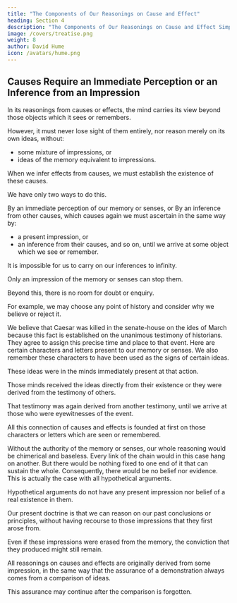 ```yaml
---
title: "The Components of Our Reasonings on Cause and Effect"
heading: Section 4
description: "The Components of Our Reasonings on Cause and Effect Simplified"
image: /covers/treatise.png
weight: 8
author: David Hume
icon: /avatars/hume.png
---
```



## Causes Require an Immediate Perception or an Inference from an Impression

In its reasonings from causes or effects, the mind carries its view beyond those objects which it sees or remembers.

However, it must never lose sight of them entirely, nor reason merely on its own ideas, without:
- some mixture of impressions, or
- ideas of the memory equivalent to impressions.

When we infer effects from causes, we must establish the existence of these causes.

We have only two ways to do this.

By an immediate perception of our memory or senses, or
By an inference from other causes, which causes again we must ascertain in the same way by:
- a present impression, or
- an inference from their causes, and so on, until we arrive at some object which we see or remember.

It is impossible for us to carry on our inferences to infinity.

Only an impression of the memory or senses can stop them.

Beyond this, there is no room for doubt or enquiry.

For example, we may choose any point of history and consider why we believe or reject it.

We believe that Caesar was killed in the senate-house on the ides of March because this fact is established on the unanimous testimony of historians.
They agree to assign this precise time and place to that event.
Here are certain characters and letters present to our memory or senses.
We also remember these characters to have been used as the signs of certain ideas.

These ideas were in the minds immediately present at that action.

Those minds received the ideas directly from their existence or they were derived from the testimony of others.

That testimony was again derived from another testimony, until we arrive at those who were eyewitnesses of the event.

All this connection of causes and effects is founded at first on those characters or letters which are seen or remembered.

Without the authority of the memory or senses, our whole reasoning would be chimerical and baseless.
Every link of the chain would in this case hang on another.
But there would be nothing fixed to one end of it that can sustain the whole.
Consequently, there would be no belief nor evidence.
This is actually the case with all hypothetical arguments.

Hypothetical arguments do not have any present impression nor belief of a real existence in them.

Our present doctrine is that we can reason on our past conclusions or principles, without having recourse to those impressions that they first arose from.

Even if these impressions were erased from the memory, the conviction that they produced might still remain.

All reasonings on causes and effects are originally derived from some impression, in the same way that the assurance of a demonstration always comes from a comparison of ideas.

This assurance may continue after the comparison is forgotten.
